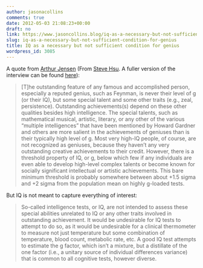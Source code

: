 ```yaml
---
author: jasonacollins
comments: true
date: 2012-05-03 21:08:23+00:00
draft: no
link: https://www.jasoncollins.blog/iq-as-a-necessary-but-not-sufficient-condition-for-genius/
slug: iq-as-a-necessary-but-not-sufficient-condition-for-genius
title: IQ as a necessary but not sufficient condition for genius
wordpress_id: 3085
---
```


A quote from [Arthur Jensen](http://en.wikipedia.org/wiki/Arthur_Jensen) (From [Steve Hsu](http://infoproc.blogspot.com/2012/05/jensen-on-g-and-genius.html). A fuller version of the interview can be found [here](http://www.triplenine.org/Vidya/v200/vidya200.htm)):


<blockquote>[T]he outstanding feature of any famous and accomplished person, especially a reputed genius, such as Feynman, is never their level of g (or their IQ), but some special talent and some other traits (e.g., zeal, persistence). Outstanding achievements(s) depend on these other qualities besides high intelligence. The special talents, such as mathematical musical, artistic, literary, or any other of the various “multiple intelligences” that have been mentioned by Howard Gardner and others are more salient in the achievements of geniuses than is their typically high level of g. Most very high-IQ people, of course, are not recognized as geniuses, because they haven’t any very outstanding creative achievements to their credit. However, there is a threshold property of IQ, or g, below which few if any individuals are even able to develop high-level complex talents or become known for socially significant intellectual or artistic achievements. This bare minimum threshold is probably somewhere between about +1.5 sigma and +2 sigma from the population mean on highly g-loaded tests.</blockquote>


But IQ is not meant to capture everything of interest:


<blockquote>So-called intelligence tests, or IQ, are not intended to assess these special abilities unrelated to IQ or any other traits involved in outstanding achievement. It would be undesirable for IQ tests to attempt to do so, as it would be undesirable for a clinical thermometer to measure not just temperature but some combination of temperature, blood count, metabolic rate, etc. A good IQ test attempts to estimate the g factor, which isn’t a mixture, but a distillate of the one factor (i.e., a unitary source of individual differences variance) that is common to all cognitive tests, however diverse.</blockquote>
